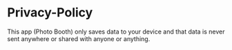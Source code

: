 # Privacy-Policy

This app (Photo Booth) only saves data to your device and that data is never sent anywhere or shared with anyone or anything.
